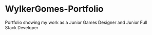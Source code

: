 # WylkerGomes-Portfolio
Portfolio showing my work as a Junior Games Designer and Junior Full Stack Developer
